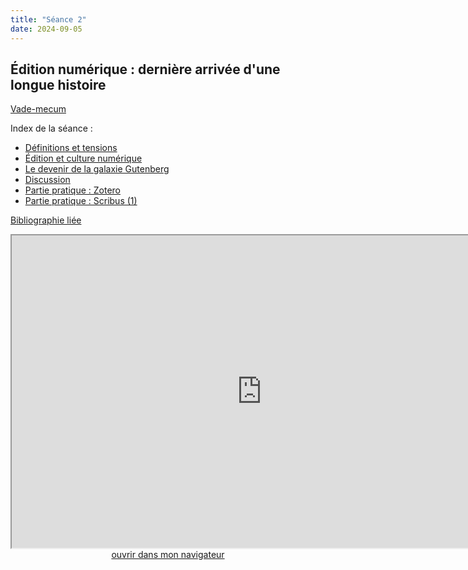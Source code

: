 ```yaml
--- 
title: "Séance 2"
date: 2024-09-05
---
```


## Édition numérique : dernière arrivée d'une longue histoire

[Vade-mecum](./doc/2.pdf)

Index de la séance : 

- [Définitions et tensions](https://mmellet.github.io/ELD718/slides/Seance-2.html#/2)
- [Édition et culture numérique](https://mmellet.github.io/ELD718/slides/Seance-2.html#/3)
- [Le devenir de la galaxie Gutenberg](https://mmellet.github.io/ELD718/slides/Seance-2.html#/4)
- [Discussion](https://mmellet.github.io/ELD718/slides/Seance-2.html#/5)
- [Partie pratique : Zotero](https://mmellet.github.io/ELD718/slides/Seance-2.html#/6)
- [Partie pratique : Scribus (1)](https://mmellet.github.io/ELD718/slides/Seance-2.html#/7)

[Bibliographie liée](https://www.zotero.org/groups/5435201/eld-/collections/9RDCBGXU)

<iframe src="https://mmellet.github.io/ELD718/slides/Seance-2.html" title="description"  height="500" width="800" allowfullscreen="allowfullscreen"></iframe>

<div style="text-align:center">
<a href="https://mmellet.github.io/ELD718/slides/Seance-2.html" target="_blank">ouvrir dans mon navigateur</a>
</div>